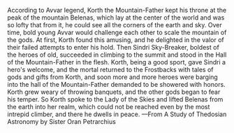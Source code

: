 According to Avvar legend, Korth the Mountain-Father kept his throne at the peak of the mountain Belenas, which lay at the center of the world and was so lofty that from it, he could see all the corners of the earth and sky.
Over time, bold young Avvar would challenge each other to scale the mountain of the gods. At first, Korth found this amusing, and he delighted in the valor of their failed attempts to enter his hold. Then Sindri Sky-Breaker, boldest of the heroes of old, succeeded in climbing to the summit and stood in the Hall of the Mountain-Father in the flesh. Korth, being a good sport, gave Sindri a hero's welcome, and the mortal returned to the Frostbacks with tales of gods and gifts from Korth, and soon more and more heroes were barging into the hall of the Mountain-Father demanded to be showered with honors. Korth grew weary of throwing banquets, and the other gods began to fear his temper.
So Korth spoke to the Lady of the Skies and lifted Belenas from the earth into her realm, which could not be reached even by the most intrepid climber, and there he dwells in peace.
—From A Study of Thedosian Astronomy by Sister Oran Petrarchius

